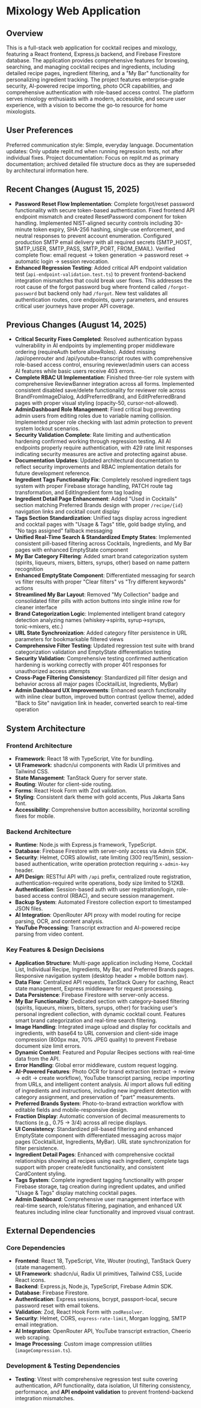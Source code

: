 # Mixology Web Application

## Overview
This is a full-stack web application for cocktail recipes and mixology, featuring a React frontend, Express.js backend, and Firebase Firestore database. The application provides comprehensive features for browsing, searching, and managing cocktail recipes and ingredients, including detailed recipe pages, ingredient filtering, and a "My Bar" functionality for personalizing ingredient tracking. The project features enterprise-grade security, AI-powered recipe importing, photo OCR capabilities, and comprehensive authentication with role-based access control. The platform serves mixology enthusiasts with a modern, accessible, and secure user experience, with a vision to become the go-to resource for home mixologists.

## User Preferences
Preferred communication style: Simple, everyday language.
Documentation updates: Only update replit.md when running regression tests, not after individual fixes.
Project documentation: Focus on replit.md as primary documentation; archived detailed file structure docs as they are superseded by architectural information here.

## Recent Changes (August 15, 2025)
- **Password Reset Flow Implementation**: Complete forgot/reset password functionality with secure token-based authentication. Fixed frontend API endpoint mismatch and created ResetPassword component for token handling. Implemented NIST-aligned security controls including 30-minute token expiry, SHA-256 hashing, single-use enforcement, and neutral responses to prevent account enumeration. Configured production SMTP email delivery with all required secrets (SMTP_HOST, SMTP_USER, SMTP_PASS, SMTP_PORT, FROM_EMAIL). Verified complete flow: email request → token generation → password reset → automatic login → session revocation.
- **Enhanced Regression Testing**: Added critical API endpoint validation test (`api-endpoint-validation.test.ts`) to prevent frontend-backend integration mismatches that could break user flows. This addresses the root cause of the forgot password bug where frontend called `/forgot-password` but backend only had `/forgot`. New test validates all authentication routes, core endpoints, query parameters, and ensures critical user journeys have proper API coverage.

## Previous Changes (August 14, 2025)
- **Critical Security Fixes Completed**: Resolved authentication bypass vulnerability in AI endpoints by implementing proper middleware ordering (requireAuth before allowRoles). Added missing /api/openrouter and /api/youtube-transcript routes with comprehensive role-based access control, ensuring reviewer/admin users can access AI features while basic users receive 403 errors.
- **Complete RBAC UI Implementation**: Finished three-tier role system with comprehensive ReviewBanner integration across all forms. Implemented consistent disabled save/delete functionality for reviewer role across BrandFromImageDialog, AddPreferredBrand, and EditPreferredBrand pages with proper visual styling (opacity-50, cursor-not-allowed).
- **AdminDashboard Role Management**: Fixed critical bug preventing admin users from editing roles due to variable naming collision. Implemented proper role checking with last admin protection to prevent system lockout scenarios.
- **Security Validation Complete**: Rate limiting and authentication hardening confirmed working through regression testing. All AI endpoints properly require authentication, with 429 rate limit responses indicating security measures are active and protecting against abuse.
- **Documentation Updates**: Updated architectural documentation to reflect security improvements and RBAC implementation details for future development reference.
- **Ingredient Tags Functionality Fix**: Completely resolved ingredient tags system with proper Firebase storage handling, PATCH route tag transformation, and EditIngredient form tag loading
- **Ingredient Detail Page Enhancement**: Added "Used in Cocktails" section matching Preferred Brands design with proper `/recipe/{id}` navigation links and cocktail count display
- **Tags Section Standardization**: Unified tags display across ingredient and cocktail pages with "Usage & Tags" title, gold badge styling, and "No tags assigned" fallback messaging
- **Unified Real-Time Search & Standardized Empty States**: Implemented consistent pill-based filtering across Cocktails, Ingredients, and My Bar pages with enhanced EmptyState component
- **My Bar Category Filtering**: Added smart brand categorization system (spirits, liqueurs, mixers, bitters, syrups, other) based on name pattern recognition
- **Enhanced EmptyState Component**: Differentiated messaging for search vs filter results with proper "Clear filters" vs "Try different keywords" actions
- **Streamlined My Bar Layout**: Removed "My Collection" badge and consolidated filter pills with action buttons into single inline row for cleaner interface
- **Brand Categorization Logic**: Implemented intelligent brand category detection analyzing names (whiskey→spirits, syrup→syrups, tonic→mixers, etc.)
- **URL State Synchronization**: Added category filter persistence in URL parameters for bookmarkable filtered views
- **Comprehensive Filter Testing**: Updated regression test suite with brand categorization validation and EmptyState differentiation testing
- **Security Validation**: Comprehensive testing confirmed authentication hardening is working correctly with proper 401 responses for unauthorized access attempts
- **Cross-Page Filtering Consistency**: Standardized pill filter design and behavior across all major pages (CocktailList, Ingredients, MyBar)
- **Admin Dashboard UX Improvements**: Enhanced search functionality with inline clear button, improved button contrast (yellow theme), added "Back to Site" navigation link in header, converted search to real-time operation

## System Architecture

### Frontend Architecture
- **Framework**: React 18 with TypeScript, Vite for bundling.
- **UI Framework**: shadcn/ui components with Radix UI primitives and Tailwind CSS.
- **State Management**: TanStack Query for server state.
- **Routing**: Wouter for client-side routing.
- **Forms**: React Hook Form with Zod validation.
- **Styling**: Consistent dark theme with gold accents, Plus Jakarta Sans font.
- **Accessibility**: Comprehensive button accessibility, horizontal scrolling fixes for mobile.

### Backend Architecture
- **Runtime**: Node.js with Express.js framework, TypeScript.
- **Database**: Firebase Firestore with server-only access via Admin SDK.
- **Security**: Helmet, CORS allowlist, rate limiting (300 req/15min), session-based authentication, write operation protection requiring `x-admin-key` header.
- **API Design**: RESTful API with `/api` prefix, centralized route registration, authentication-required write operations, body size limited to 512KB.
- **Authentication**: Session-based auth with user registration/login, role-based access control (RBAC), and secure session management.
- **Backup System**: Automated Firestore collection export to timestamped JSON files.
- **AI Integration**: OpenRouter API proxy with model routing for recipe parsing, OCR, and content analysis.
- **YouTube Processing**: Transcript extraction and AI-powered recipe parsing from video content.

### Key Features & Design Decisions
- **Application Structure**: Multi-page application including Home, Cocktail List, Individual Recipe, Ingredients, My Bar, and Preferred Brands pages. Responsive navigation system (desktop header + mobile bottom nav).
- **Data Flow**: Centralized API requests, TanStack Query for caching, React state management, Express middleware for request processing.
- **Data Persistence**: Firebase Firestore with server-only access.
- **My Bar Functionality**: Dedicated section with category-based filtering (spirits, liqueurs, mixers, bitters, syrups, other) for tracking user's personal ingredient collection, with dynamic cocktail count. Features smart brand categorization and real-time search filtering.
- **Image Handling**: Integrated image upload and display for cocktails and ingredients, with base64 to URL conversion and client-side image compression (800px max, 70% JPEG quality) to prevent Firebase document size limit errors.
- **Dynamic Content**: Featured and Popular Recipes sections with real-time data from the API.
- **Error Handling**: Global error middleware, custom request logging.
- **AI-Powered Features**: Photo OCR for brand extraction (extract → review → edit → create workflow), YouTube transcript parsing, recipe importing from URLs, and intelligent content analysis. AI import allows full editing of ingredients and instructions, including new ingredient detection with category assignment, and preservation of "part" measurements.
- **Preferred Brands System**: Photo-to-brand extraction workflow with editable fields and mobile-responsive design.
- **Fraction Display**: Automatic conversion of decimal measurements to fractions (e.g., 0.75 → 3/4) across all recipe displays.
- **UI Consistency**: Standardized pill-based filtering and enhanced EmptyState component with differentiated messaging across major pages (CocktailList, Ingredients, MyBar). URL state synchronization for filter persistence.
- **Ingredient Detail Pages**: Enhanced with comprehensive cocktail relationships showing all recipes using each ingredient, complete tags support with proper create/edit functionality, and consistent CardContent styling.
- **Tags System**: Complete ingredient tagging functionality with proper Firebase storage, tag creation during ingredient updates, and unified "Usage & Tags" display matching cocktail pages.
- **Admin Dashboard**: Comprehensive user management interface with real-time search, role/status filtering, pagination, and enhanced UX features including inline clear functionality and improved visual contrast.

## External Dependencies

### Core Dependencies
- **Frontend**: React 18, TypeScript, Vite, Wouter (routing), TanStack Query (state management).
- **UI Framework**: shadcn/ui, Radix UI primitives, Tailwind CSS, Lucide React icons.
- **Backend**: Express.js, Node.js, TypeScript, Firebase Admin SDK.
- **Database**: Firebase Firestore.
- **Authentication**: Express sessions, bcrypt, passport-local, secure password reset with email tokens.
- **Validation**: Zod, React Hook Form with `zodResolver`.
- **Security**: Helmet, CORS, `express-rate-limit`, Morgan logging, SMTP email integration.
- **AI Integration**: OpenRouter API, YouTube transcript extraction, Cheerio web scraping.
- **Image Processing**: Custom image compression utilities (`imageCompression.ts`).

### Development & Testing Dependencies
- **Testing**: Vitest with comprehensive regression test suite covering authentication, API functionality, data isolation, UI filtering consistency, performance, and **API endpoint validation** to prevent frontend-backend integration mismatches.